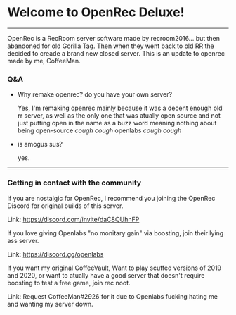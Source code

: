 # Welcome to OpenRec Deluxe!
---
OpenRec is a RecRoom server software made by recroom2016... but then abandoned for old Gorilla Tag. Then when they went back to old RR the decided to creade a brand new closed server. This is an update to openrec made by me, CoffeeMan.

### Q&A
 - Why remake openrec? do you have your own server?
    
    Yes, I'm remaking openrec mainly because it was a decent enough old rr server, as well as the only one that was atually open source and not just putting open in the name as a buzz word meaning nothing about being open-source *cough cough* openlabs *cough cough*
- is amogus sus?
    
    yes.

---

### Getting in contact with the community

If you are nostalgic for OpenRec, I recommend you joining the OpenRec Discord for original builds of this server.

Link: https://discord.com/invite/daC8QUhnFP

If you love giving Openlabs "no monitary gain" via boosting, join their lying ass server.

Link: https://discord.gg/openlabs

If you want my original CoffeeVault, Want to play scuffed versions of 2019 and 2020, or want to atually have a good server that doesn't require boosting to test a free game, join rec noot.

Link: Request CoffeeMan#2926 for it due to Openlabs fucking hating me and wanting my server down.
